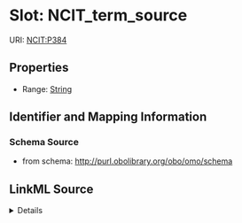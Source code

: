 # Slot: NCIT_term_source

URI: [NCIT:P384](http://purl.obolibrary.org/obo/NCIT_P384)



<!-- no inheritance hierarchy -->






## Properties

* Range: [String](String.md)







## Identifier and Mapping Information







### Schema Source


* from schema: http://purl.obolibrary.org/obo/omo/schema




## LinkML Source

<details>
```yaml
name: NCIT_term_source
deprecated: use OMO over NCIT
from_schema: http://purl.obolibrary.org/obo/omo/schema
deprecated_element_has_exact_replacement: isDefinedBy
rank: 1000
slot_uri: NCIT:P384
alias: NCIT_term_source
range: string

```
</details>